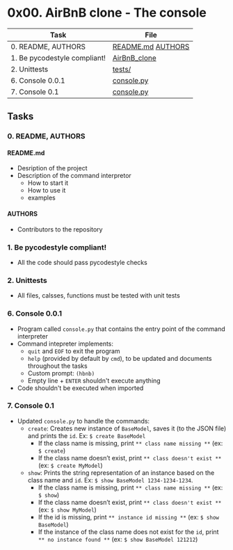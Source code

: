 # 0x00. AirBnB clone - The console

| Task | File |
| ---- | ---- |
| 0. README, AUTHORS | [README.md](./README.md) [AUTHORS](./AUTHORS) |
| 1. Be pycodestyle compliant! | [AirBnB_clone](./AirBnB_clone) |
| 2. Unittests | [tests/](./tests/) |
| 6. Console 0.0.1 | [console.py](./console.py) |
| 7. Console 0.1 | [console.py](./console.py) |

## Tasks
### 0. README, AUTHORS
#### README.md
* Desription of the project
* Description of the command interpretor
	* How to start it
	* How to use it
	* examples
#### AUTHORS
* Contributors to the repository
### 1. Be pycodestyle compliant!
* All the code should pass pycodestyle checks
### 2. Unittests
* All files, calsses, functions must be tested with unit tests
### 6. Console 0.0.1
* Program called `console.py` that contains the entry point of the command interpreter
* Command intepreter implements:
	* `quit` and `EOF` to exit the program
	* `help` (provided by default by `cmd`), to be updated and documents throughout the tasks
	* Custom prompt: `(hbnb)`
	* Empty line + `ENTER` shouldn't execute anything
* Code shouldn't be executed when imported
### 7. Console 0.1
* Updated `console.py` to handle the commands:
	* `create`: Creates new instance of `BaseModel`, saves it (to the JSON file) and prints the `id`. Ex: `$ create BaseModel`
		* If the class name is missing, print `** class name missing **` (ex: `$ create`)
		* If the class name doesn’t exist, print `** class doesn't exist **` (ex: `$ create MyModel`)
	* `show`: Prints the string representation of an instance based on the class name and `id`. Ex: `$ show BaseModel 1234-1234-1234`.
		* If the class name is missing, print `** class name missing **` (ex: `$ show`)
		* If the class name doesn’t exist, print `** class doesn't exist **` (ex: `$ show MyModel`)
		* If the id is missing, print `** instance id missing **` (ex: `$ show BaseModel`)
		* If the instance of the class name does not exist for the `id`, print `** no instance found **` (ex: `$ show BaseModel 121212`)
